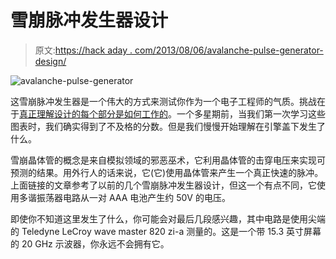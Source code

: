 # 雪崩脉冲发生器设计

> 原文:[https://hack aday . com/2013/08/06/avalanche-pulse-generator-design/](https://hackaday.com/2013/08/06/avalanche-pulse-generator-design/)

![avalanche-pulse-generator](../Images/980abe0a7e89e204016cf616d1d96b72.png)

这雪崩脉冲发生器是一个伟大的方式来测试你作为一个电子工程师的气质。挑战在于[真正理解设计的每个部分是如何工作的](http://dangerousprototypes.com/2013/07/20/avalanche-pulse-generator-and-some-scope-porn/)。一个多星期前，当我们第一次学习这些图表时，我们确实得到了不及格的分数。但是我们慢慢开始理解在引擎盖下发生了什么。

雪崩晶体管的概念是来自模拟领域的邪恶巫术，它利用晶体管的击穿电压来实现可预测的结果。用外行人的话来说，它(它)使用晶体管来产生一个真正快速的脉冲。上面链接的文章参考了以前的几个雪崩脉冲发生器设计，但这一个有点不同，它使用多谐振荡器电路从一对 AAA 电池产生约 50V 的电压。

即使你不知道这里发生了什么，你可能会对最后几段感兴趣，其中电路是使用尖端的 Teledyne LeCroy wave master 820 zi-a 测量的。这是一个带 15.3 英寸屏幕的 20 GHz 示波器，你永远不会拥有它。